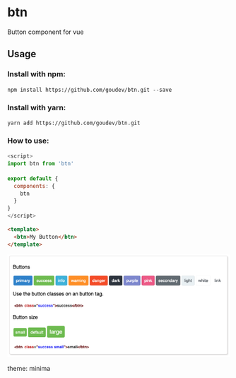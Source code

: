 # btn
Button component for vue

## Usage

### Install with npm:
```
npm install https://github.com/goudev/btn.git --save
```

### Install with yarn:
```
yarn add https://github.com/goudev/btn.git
```

### How to use:
```javascript
<script>
import btn from 'btn'

export default {
  components: {
    btn
  }
}
</script>
```
```html
<template>
  <btn>My Button</btn>
</template>
```
![Example](docs/example.png "Example")

theme: minima